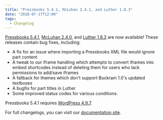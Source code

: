```yaml
---
title: "Pressbooks 5.4.1, McLuhan 2.4.1, and Luther 1.8.3"
date: "2018-07-17T12:00"
tags:
  - Changelog
---
```


[Pressbooks 5.4.1](https://github.com/pressbooks/pressbooks/releases/tag/5.4.1),
[McLuhan 2.4.0](https://github.com/pressbooks/pressbooks-book/releases/tag/2.4.1), and
[Luther 1.8.3](https://github.com/pressbooks/pressbooks-luther/releases/tag/1.8.3) are now
available! These releases contain bug fixes, including:

- A fix for an issue where importing a Pressbooks XML file would ignore part content
- A
  tweak to our iframe handling which attempts to convert iframes into embed shortcodes
  instead of deleting them for users who lack permissions to add/save iframes
- A fallback
  for themes which don't support Buckram 1.0's updated textboxes
- A bugfix for part titles
  in Luther
- Some improved status codes for various conditions.

Pressbooks 5.4.1 requires
[WordPress 4.9.7](https://wordpress.org/news/2018/07/wordpress-4-9-7-security-and-maintenance-release/).

For full changelogs, you can visit our
[documentation site](https://docs.pressbooks.org/changelog).
